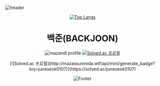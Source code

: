 ![header](https://capsule-render.vercel.app/api?type=rect&color=2A7D8A&height=200&section=header&text=JAVA%20STUDY&fontSize=50&animation=twinkling)
<div align = center>

[![Top Langs](https://github-readme-stats.vercel.app/api/top-langs/?username=JSL107)](https://github.com/JSL107/github-readme-stats)


# 백준(BACKJOON)

<div>

<!-- BackJoon Tier -->
![mazandi profile](http://mazandi.herokuapp.com/api?handle=juneseok0107&theme=warm)
[![Solved.ac
프로필](http://mazassumnida.wtf/api/v2/generate_badge?boj=juneseok0107)](https://solved.ac/juneseok0107)
</div>
[![Solved.ac
프로필](http://mazassumnida.wtf/api/mini/generate_badge?boj=juneseok0107)](https://solved.ac/juneseok0107)



![Footer](https://capsule-render.vercel.app/api?type=waving&color=2A7D8A&height=200&section=footer)
